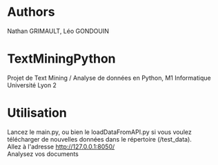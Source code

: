 # Authors 
Nathan GRIMAULT, Léo GONDOUIN
# TextMiningPython
Projet de Text Mining / Analyse de données en Python, M1 Informatique Université Lyon 2
# Utilisation
Lancez le main.py, ou bien le loadDataFromAPI.py si vous voulez télécharger de nouvelles données dans le répertoire (/test_data).  
Allez à  l'adresse http://127.0.0.1:8050/  
Analysez vos documents

